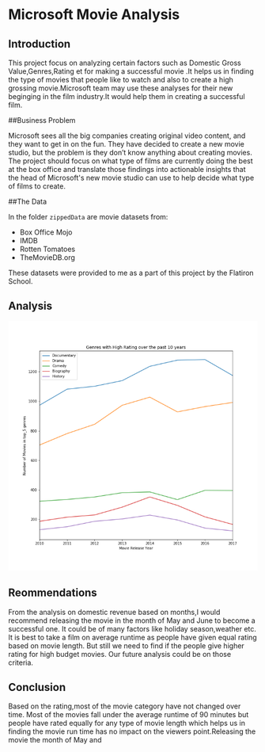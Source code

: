 # Microsoft Movie Analysis

## Introduction

This project focus on analyzing certain factors such as Domestic Gross Value,Genres,Rating et for making a successful movie .It helps us in finding the type of movies that people like to watch and also to create a  high grossing movie.Microsoft team may use these analyses for their new beginging in the film industry.It would help them in creating a successful film.


##Business Problem

Microsoft sees all the big companies creating original video content, and they want to get in on the fun. They have decided to create a new movie studio, but the problem is they don’t know anything about creating movies. The project should focus on what type of films are currently doing the best at the box office and translate those findings into actionable insights that the head of Microsoft's new movie studio can use to help decide what type of films to create.

##The Data

In the folder `zippedData` are movie datasets from:

* Box Office Mojo
* IMDB
* Rotten Tomatoes
* TheMovieDB.org

These datasets were provided to me as a part of this project by the Flatiron School.

## Analysis

![alt text](https://github.com/JanakiGanesh/Movie-Analysis/blob/master/images/genre_analysis.png)



## Reommendations
From the analysis on domestic revenue based on months,I would recommend releasing the movie in the month of May and June to become a successful one. It could be of many factors like holiday season,weather etc. It is best to take a film on average runtime as people have given equal rating based on movie length. But still we need to find if the people give  higher rating  for high budget movies. Our future analysis could be on those criteria.







## Conclusion

Based on the rating,most of the movie category have not changed over time. Most of the movies fall under the average runtime of 90 minutes but people have rated equally for any type of movie length which helps us in finding the movie run time has no impact on the viewers point.Releasing the movie the month of May and 
